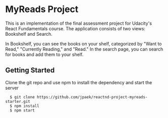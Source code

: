 # MyReads Project

This is an implementation of the final assessment project for Udacity's React Fundamentals course. The application consists of two views: Bookshelf and Search.  

In Bookshelf, you can see the books on your shelf, categorized by "Want to Read," "Currently Reading," and "Read."  In the search page, you can search for books and add them to your shelf.

## Getting Started

Clone the git repo and use npm to install the dependency and start the server

```shell
  $ git clone https://github.com/jpaek/reactnd-project-myreads-starter.git
  $ npm install
  $ npm start
```
